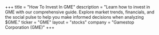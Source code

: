 +++
title = "How To Invest In GME"
description = "Learn how to invest in GME with our comprehensive guide. Explore market trends, financials, and the social pulse to help you make informed decisions when analyzing $GME."
ticker = "GME"
layout = "stocks"
company = "Gamestop Corporation (GME)"
+++

